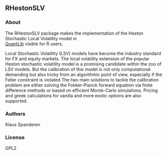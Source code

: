 ## RHestonSLV

### About

The RHestonSLV package makes the implementation of the Heston
Stochastic Local Volatility model in  
[QuantLib](https://github.com/lballabio/quantlib) visible for R users. 

Local Stochastic Volatility (LSV) models have become the industry standard
for FX and equity markets. The local volatility extension of the popular Heston 
stochastic volatility model is a promising candidate within the zoo of LSV models.
But the calibration of this model is not only computational demanding but also tricky 
from an algorithmic point of view, especially if the Feller constraint is violated 
The two main solutions to tackle the calibration problem are either solving the 
Fokker-Planck forward equation via finite difference methods or based on 
efficient Monte-Carlo simulations. Pricing and greek calculations for vanilla and more 
exotic options are also supported. 


### Authors

Klaus Spanderen

### License

GPL2

